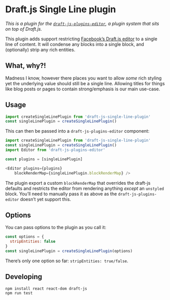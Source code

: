# Draft.js Single Line plugin

*This is a plugin for the [`draft-js-plugins-editor`](https://www.draft-js-plugins.com/), a plugin system that sits on top of Draft.js.*

This plugin adds support restricting [Facebook’s Draft.js editor](https://facebook.github.io/draft-js/) to a single line of content. It will condense any blocks into a single block, and (optionally) strip any rich entities.

## What, why?!

Madness I know, however there places you want to allow _some_ rich styling yet the underlying value should still be a single line. Allowing titles for things like blog posts or pages to contain strong/emphasis is our main use-case.

## Usage

```js
import createSingleLinePlugin from 'draft-js-single-line-plugin'
const singleLinePlugin = createSingleLinePlugin()
```

This can then be passed into a `draft-js-plugins-editor` component:

```js
import createSingleLinePlugin from 'draft-js-single-line-plugin'
const singleLinePlugin = createSingleLinePlugin()
import Editor from 'draft-js-plugins-editor'

const plugins = [singleLinePlugin]

<Editor plugins={plugins}
    blockRenderMap={singleLinePlugin.blockRenderMap} />
```

The plugin export a custom `blockRenderMap` that overrides the draft-js defaults and restricts the editor from rendering anything _except_ an `unstyled` block. You’ll need to manually pass it as above as the `draft-js-plugins-editor` doesn’t yet support this.

## Options

You can pass options to the plugin as you call it:

```js
const options = {
  stripEntities: false
}
const singleLinePlugin = createSingleLinePlugin(options)
```

There’s only one option so far: `stripEntities: true/false`.

## Developing

```
npm install react react-dom draft-js
npm run test
```

